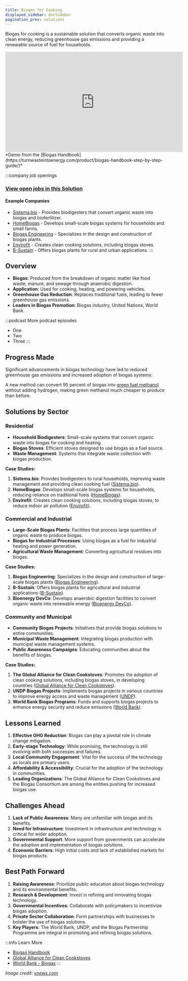 ```yaml
---
title: Biogas for Cooking
displayed_sidebar: docSidebar
pagination_prev: solutions
---
```


Biogas for cooking is a sustainable solution that converts organic waste into clean energy, reducing greenhouse gas emissions and providing a renewable source of fuel for households.

<iframe width="560" height="315" src="https://www.youtube-nocookie.com/embed/ORsAEiT5bdc" title="YouTube video player" frameborder="0" allow="accelerometer; autoplay; clipboard-write; encrypted-media; gyroscope; picture-in-picture; web-share" allowfullscreen></iframe>
*Demo from the [Biogas Handbook](https://turnwasteintoenergy.com/product/biogas-handbook-step-by-step-guide/)*

:::company job openings
### [View open jobs in this Solution](https://climatebase.org/jobs?l=&q=&drawdown_solutions=Biogas+for+Cooking)
#### Example Companies
- [Sistema.bio](https://sistema.bio) - Provides biodigesters that convert organic waste into biogas and biofertilizer.
- [HomeBiogas](https://www.homebiogas.com) - Develops small-scale biogas systems for households and small farms.
- [Biogas Engineering](https://www.biogasengineering.com) - Specializes in the design and construction of biogas plants.
- [Envirofit](https://envirofit.org) - Creates clean cooking solutions, including biogas stoves.
- [B-Sustain](https://www.b-sustain.com) - Offers biogas plants for rural and urban applications.
:::

## Overview

- **Biogas**: Produced from the breakdown of organic matter like food waste, manure, and sewage through anaerobic digestion.
- **Application**: Used for cooking, heating, and powering vehicles.
- **Greenhouse Gas Reduction**: Replaces traditional fuels, leading to fewer greenhouse gas emissions.
- **Leaders in Biogas Promotion**: Biogas industry, United Nations, World Bank.

:::podcast More podcast episodes
- One
- Two
- Three
:::

## Progress Made

Significant advancements in biogas technology have led to reduced greenhouse gas emissions and increased adoption of biogas systems:

A new method can convert 95 percent of biogas into [green fuel methanol](https://www.technology.org/2024/05/28/gas-strategy-fuels-concerns-about-the-cost-of-energy/) without adding hydrogen, making green methanol much cheaper to produce than before.

## Solutions by Sector

### Residential
- **Household Biodigesters**: Small-scale systems that convert organic waste into biogas for cooking and heating.
- **Biogas Stoves**: Efficient stoves designed to use biogas as a fuel source.
- **Waste Management**: Systems that integrate waste collection with biogas production.

**Case Studies:**
1. **Sistema.bio**: Provides biodigesters to rural households, improving waste management and providing clean cooking fuel ([Sistema.bio](https://sistema.bio)).
2. **HomeBiogas**: Develops small-scale biogas systems for households, reducing reliance on traditional fuels ([HomeBiogas](https://www.homebiogas.com)).
3. **Envirofit**: Creates clean cooking solutions, including biogas stoves, to reduce indoor air pollution ([Envirofit](https://envirofit.org)).

### Commercial and Industrial
- **Large-Scale Biogas Plants**: Facilities that process large quantities of organic waste to produce biogas.
- **Biogas for Industrial Processes**: Using biogas as a fuel for industrial heating and power generation.
- **Agricultural Waste Management**: Converting agricultural residues into biogas.

**Case Studies:**
1. **Biogas Engineering**: Specializes in the design and construction of large-scale biogas plants ([Biogas Engineering](https://www.biogasengineering.com)).
2. **B-Sustain**: Offers biogas plants for agricultural and industrial applications ([B-Sustain](https://www.b-sustain.com)).
3. **Bioenergy DevCo**: Develops anaerobic digestion facilities to convert organic waste into renewable energy ([Bioenergy DevCo](https://www.bioenergydevco.com)).

### Community and Municipal
- **Community Biogas Projects**: Initiatives that provide biogas solutions to entire communities.
- **Municipal Waste Management**: Integrating biogas production with municipal waste management systems.
- **Public Awareness Campaigns**: Educating communities about the benefits of biogas.

**Case Studies:**
1. **The Global Alliance for Clean Cookstoves**: Promotes the adoption of clean cooking solutions, including biogas stoves, in developing countries ([Global Alliance for Clean Cookstoves](https://cleancookingalliance.org)).
2. **UNDP Biogas Projects**: Implements biogas projects in various countries to improve energy access and waste management ([UNDP](https://www.undp.org)).
3. **World Bank Biogas Programs**: Funds and supports biogas projects to enhance energy security and reduce emissions ([World Bank](https://www.worldbank.org)).

## Lessons Learned

1. **Effective GHG Reduction**: Biogas can play a pivotal role in climate change mitigation.
2. **Early-stage Technology**: While promising, the technology is still evolving with both successes and failures.
3. **Local Community Engagement**: Vital for the success of the technology as locals are primary users.
4. **Affordability & Accessibility**: Crucial for the adoption of the technology in communities.
5. **Leading Organizations**: The Global Alliance for Clean Cookstoves and the Biogas Consortium are among the entities pushing for increased biogas use.

## Challenges Ahead

1. **Lack of Public Awareness**: Many are unfamiliar with biogas and its benefits.
2. **Need for Infrastructure**: Investment in infrastructure and technology is critical for wider adoption.
3. **Governmental Support**: More support from governments can accelerate the adoption and implementation of biogas solutions.
4. **Economic Barriers**: High initial costs and lack of established markets for biogas products.

## Best Path Forward

1. **Raising Awareness**: Prioritize public education about biogas technology and its environmental benefits.
2. **Research & Development**: Invest in refining and innovating biogas technology.
3. **Governmental Incentives**: Collaborate with policymakers to incentivize biogas adoption.
4. **Private Sector Collaboration**: Form partnerships with businesses to bolster the use of biogas solutions.
5. **Key Players**: The World Bank, UNDP, and the Biogas Partnership Programme are integral in promoting and refining biogas solutions.

:::info Learn More
- [Biogas Handbook](https://turnwasteintoenergy.com/product/biogas-handbook-step-by-step-guide/)
- [Global Alliance for Clean Cookstoves](https://cleancookingalliance.org)
- [World Bank - Biogas](https://www.worldbank.org/en/topic/biogas)
:::

*Image credit: [vnews.com](https://www.vnews.com/Biochar-Demonstration-Offers-Alternative-to-Burn-Piles-46911424)*